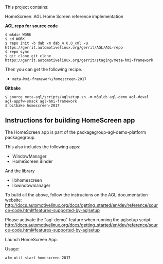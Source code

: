 This project contains:

HomeScreen: AGL Home Screen reference implementation

**AGL repo for source code**

```
$ mkdir WORK
$ cd WORK
$ repo init -b dab -m dab_4.0.0_xml -u https://gerrit.automotivelinux.org/gerrit/AGL/AGL-repo
$ repo sync
$ git clone git clone https://gerrit.automotivelinux.org/gerrit/staging/meta-hmi-framework

```

Then you can get the following recipe.

* `meta-hmi-framework/homescreen-2017`


**Bitbake**

```
$ source meta-agl/scripts/aglsetup.sh -m m3ulcb agl-demo agl-devel agl-appfw-smack agl-hmi-framework
$ bitbake homescreen-2017
```

Instructions for building HomeScreen app
----------------------------------------

The HomeScreen app is part of the
packagegroup-agl-demo-platform
packagegroup.

This also includes the following apps:
- WindowManager
- HomeScreen Binder

And the library
- libhomescreen
- libwindowmanager


To build all the above, follow the instrucions on the AGL
documentation website:
http://docs.automotivelinux.org/docs/getting_started/en/dev/reference/source-code.html#features-supported-by-aglsetup

Please activate the "agl-demo" feature when running the aglsetup script:
http://docs.automotivelinux.org/docs/getting_started/en/dev/reference/source-code.html#features-supported-by-aglsetup


Launch HomeScreen App:

Usage:

```
afm-util start homescreen-2017
```
